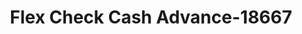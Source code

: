 ---
f_zip-code: 15650
f_state-code: PA
title: Flex Check Cash Advance-18667
f_phone: 724-539-7696
f_city-only: Latrobe
f_address: 200 Mountain Laurel Plz Latrobe
f_location-unique-id: '18667'
slug: flex-check-cash-advance-18667
updated-on: '2024-05-30T13:46:58.046Z'
created-on: '2024-05-30T13:36:59.803Z'
published-on: '2024-05-30T13:54:32.469Z'
f_city-state: cms/city/latrobe-pa.md
f_company: cms/company/flex-check-cash-advance.md
f_state: cms/state/pennsylvania.md
layout: '[payday-loan].html'
tags: payday-loan
---